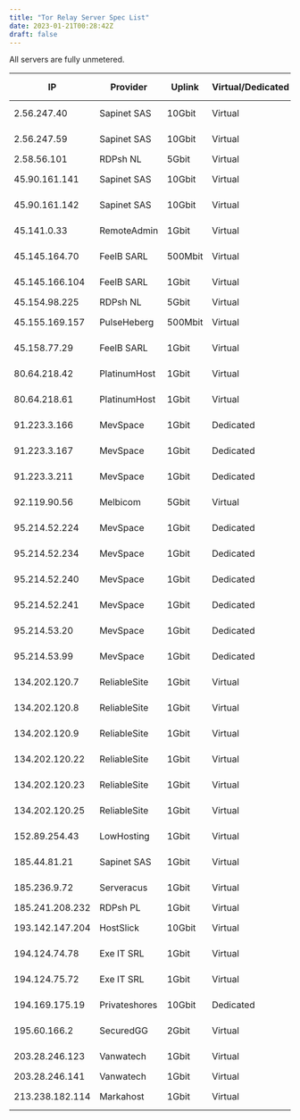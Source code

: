 ```yaml
---
title: "Tor Relay Server Spec List"
date: 2023-01-21T00:28:42Z
draft: false
---
```


All servers are fully unmetered.


| IP                 | Provider          | Uplink        | Virtual/Dedicated   | Non-Exit/Exit |
| -------------------| ------------------| --------------| --------------------| ------------- |
| 2.56.247.40        | Sapinet SAS       | 10Gbit        | Virtual             | Non-Exit      |
| 2.56.247.59        | Sapinet SAS       | 10Gbit        | Virtual             | Non-Exit      |
| 2.58.56.101        | RDPsh NL          | 5Gbit         | Virtual             | Exit          |
| 45.90.161.141      | Sapinet SAS       | 10Gbit        | Virtual             | Non-Exit      |
| 45.90.161.142      | Sapinet SAS       | 10Gbit        | Virtual             | Non-Exit      |
| 45.141.0.33        | RemoteAdmin       | 1Gbit         | Virtual             | Non-Exit      |
| 45.145.164.70      | FeelB SARL        | 500Mbit       | Virtual             | Non-Exit      |
| 45.145.166.104     | FeelB SARL        | 1Gbit         | Virtual             | Non-Exit      |
| 45.154.98.225      | RDPsh NL          | 5Gbit         | Virtual             | Exit          |
| 45.155.169.157     | PulseHeberg       | 500Mbit       | Virtual             | Non-Exit      |
| 45.158.77.29       | FeelB SARL        | 1Gbit         | Virtual             | Non-Exit      |
| 80.64.218.42       | PlatinumHost      | 1Gbit         | Virtual             | Non-Exit      |
| 80.64.218.61       | PlatinumHost      | 1Gbit         | Virtual             | Non-Exit      |
| 91.223.3.166       | MevSpace          | 1Gbit         | Dedicated           | Non-Exit      |
| 91.223.3.167       | MevSpace          | 1Gbit         | Dedicated           | Non-Exit      |
| 91.223.3.211       | MevSpace          | 1Gbit         | Dedicated           | Non-Exit      |
| 92.119.90.56       | Melbicom          | 5Gbit         | Virtual             | Non-Exit      |
| 95.214.52.224      | MevSpace          | 1Gbit         | Dedicated           | Non-Exit      |
| 95.214.52.234      | MevSpace          | 1Gbit         | Dedicated           | Non-Exit      |
| 95.214.52.240      | MevSpace          | 1Gbit         | Dedicated           | Non-Exit      |
| 95.214.52.241      | MevSpace          | 1Gbit         | Dedicated           | Non-Exit      |
| 95.214.53.20       | MevSpace          | 1Gbit         | Dedicated           | Non-Exit      |
| 95.214.53.99       | MevSpace          | 1Gbit         | Dedicated           | Non-Exit      |
| 134.202.120.7      | ReliableSite      | 1Gbit         | Virtual             | Non-Exit      |
| 134.202.120.8      | ReliableSite      | 1Gbit         | Virtual             | Non-Exit      |
| 134.202.120.9      | ReliableSite      | 1Gbit         | Virtual             | Non-Exit      |
| 134.202.120.22     | ReliableSite      | 1Gbit         | Virtual             | Non-Exit      |
| 134.202.120.23     | ReliableSite      | 1Gbit         | Virtual             | Non-Exit      |
| 134.202.120.25     | ReliableSite      | 1Gbit         | Virtual             | Non-Exit      |
| 152.89.254.43      | LowHosting        | 1Gbit         | Virtual             | Non-Exit      |
| 185.44.81.21       | Sapinet SAS       | 1Gbit         | Virtual             | Non-Exit      |
| 185.236.9.72       | Serveracus        | 1Gbit         | Virtual             | Non-Exit      |
| 185.241.208.232    | RDPsh PL          | 1Gbit         | Virtual             | Exit          |
| 193.142.147.204    | HostSlick         | 10Gbit        | Virtual             | Non-Exit      |
| 194.124.74.78      | Exe IT SRL        | 1Gbit         | Virtual             | Non-Exit      |
| 194.124.75.72      | Exe IT SRL        | 1Gbit         | Virtual             | Non-Exit      |
| 194.169.175.19     | Privateshores     | 10Gbit        | Dedicated           | Non-Exit      |
| 195.60.166.2       | SecuredGG         | 2Gbit         | Virtual             | Non-Exit      |
| 203.28.246.123     | Vanwatech         | 1Gbit         | Virtual             | Non-Exit      |
| 203.28.246.141     | Vanwatech         | 1Gbit         | Virtual             | Exit          |
| 213.238.182.114    | Markahost         | 1Gbit         | Virtual             | Non-Exit      |
